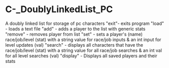 # C-_DoublyLinkedList_PC
A doubly linked list for storage of pc characters
"exit"- exits program 
"load" <file> - loads a text file
"add" <name> - adds a player to the list with generic stats
"remove" <name> - removes player from list
"set" <name><stat><val> - sets a player's (name) race/job/level (stat) with a string value for race/job inputs & an int input for level updates (val)
"search" <stat><val> - displays all characters that have the race/job/level (stat) with a string value for all race/job searches & an int val for all level searches (val)
"display" - Displays all saved players and their stats

